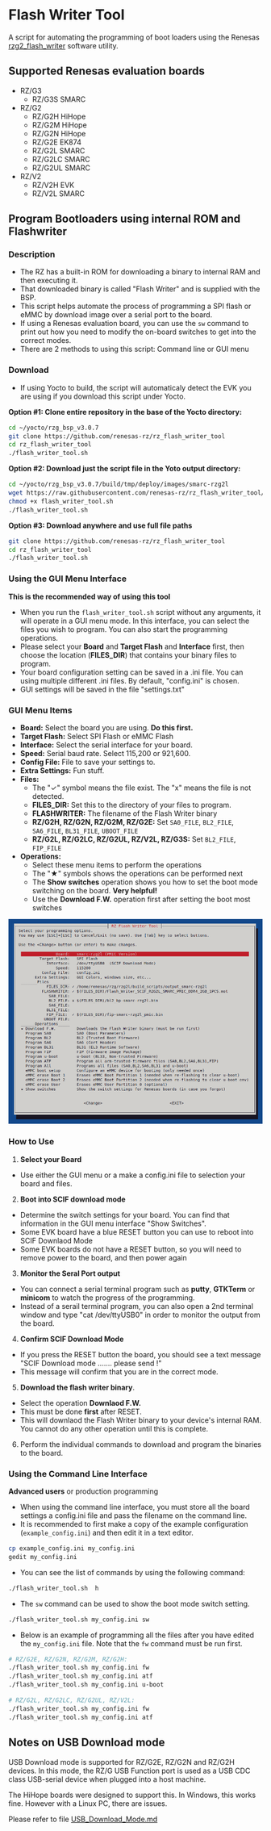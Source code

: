 # Flash Writer Tool

A script for automating the programming of boot loaders using the Renesas
[rzg2\_flash\_writer](https://github.com/renesas-rz/rzg2_flash_writer) software
utility.

## Supported Renesas evaluation boards

* RZ/G3
  * RZ/G3S SMARC
* RZ/G2
  * RZ/G2H HiHope
  * RZ/G2M HiHope
  * RZ/G2N HiHope
  * RZ/G2E EK874
  * RZ/G2L SMARC
  * RZ/G2LC SMARC
  * RZ/G2UL SMARC
* RZ/V2
  * RZ/V2H EVK
  * RZ/V2L SMARC

## Program Bootloaders using internal ROM and Flashwriter

### Description

* The RZ has a built-in ROM for downloading a binary to internal RAM and then
executing it.
* That downloaded binary is called "Flash Writer" and is supplied with the BSP.
* This script helps automate the process of programming a SPI flash or eMMC by
download image over a serial port to the board.
* If using a Renesas evaluation board, you can use the `sw` command to print out
how you need to modify the on-board switches to get into the correct modes.
* There are 2 methods to using this script: Command line or GUI menu

### Download

* If using Yocto to build, the script will automaticaly detect the EVK you are
using if you download this script under Yocto.

**Option #1: Clone entire repository in the base of the Yocto directory:**
```bash
cd ~/yocto/rzg_bsp_v3.0.7
git clone https://github.com/renesas-rz/rz_flash_writer_tool
cd rz_flash_writer_tool
./flash_writer_tool.sh
```

**Option #2: Download just the script file in the Yoto output directory:**
```bash
cd ~/yocto/rzg_bsp_v3.0.7/build/tmp/deploy/images/smarc-rzg2l
wget https://raw.githubusercontent.com/renesas-rz/rz_flash_writer_tool/master/flash_writer_tool.sh
chmod +x flash_writer_tool.sh
./flash_writer_tool.sh
```

**Option #3: Download anywhere and use full file paths**
```bash
git clone https://github.com/renesas-rz/rz_flash_writer_tool
cd rz_flash_writer_tool
./flash_writer_tool.sh
```

### Using the GUI Menu Interface

**This is the recommended way of using this tool**
* When you run the `flash_writer_tool.sh` script without any arguments, it will
operate in a GUI menu mode. In this interface, you can select the files you wish
to program. You can also start the programming operations.
* Please select your **Board** and **Target Flash** and **Interface** first,
then choose the location (**FILES_DIR**) that contains your binary files to
program.
* Your board configuration setting can be saved in a .ini file. You can using
multiple different .ini files. By default, "config.ini" is chosen.
* GUI settings will be saved in the file "settings.txt"

### GUI Menu Items

 * **Board:** Select the board you are using. **Do this first.**
 * **Target Flash:** Select SPI Flash or eMMC Flash
 * **Interface:** Select the serial interface for your board.
 * **Speed:** Serial baud rate. Select 115,200 or 921,600.
 * **Config File:** File to save your settings to.
 * **Extra Settings:** Fun stuff.
* **Files:**
  * The "✓" symbol means the file exist. The "x" means the file is not detected.
  * **FILES_DIR:** Set this to the directory of your files to program.
  * **FLASHWRITER:** The filename of the Flash Writer binary
  * **RZ/G2H, RZ/G2N, RZ/G2M, RZ/G2E:** Set `SA0_FILE`, `BL2_FILE`, `SA6_FILE`,
`BL31_FILE`, `UBOOT_FILE`
  * **RZ/G2L, RZ/G2LC, RZ/G2UL, RZ/V2L, RZ/G3S:** Set `BL2_FILE`, `FIP_FILE`
* **Operations:**
  * Select these menu items to perform the operations
  * The "★" symbols shows the operations can be performed next
  * The **Show switches** operation shows you how to set the boot mode switching
on the board. **Very helpful!**
  * Use the **Download F.W.** operation first after setting the boot most
switches

![name](gui.png?raw=true)

### How to Use

1. **Select your Board**
* Use either the GUI menu or a make a config.ini file to selection your board
and files.

2. **Boot into SCIF download mode**
* Determine the switch settings for your board. You can find that information in
the GUI menu interface "Show Switches".
* Some EVK board have a blue RESET button you can use to reboot into SCIF
Downlaod Mode
* Some EVK boards do not have a RESET button, so you will need to remove power
to the board, and then power again

3. **Monitor the Seral Port output**
* You can connect a serial terminal program such as **putty**, **GTKTerm** or
**minicom** to watch the progress of the programming.
* Instead of a serail terminal program, you can also open a 2nd terminal window
and type "cat /dev/ttyUSB0" in order to monitor the output from the board.

4. **Confirm SCIF Download Mode**
* If you press the RESET button the board, you should see a text message "SCIF
Download mode .......  please send !"
* This message will confirm that you are in the correct mode.

5. **Download the flash writer binary**.
* Select the operation **Downlaod F.W.**
* This must be done **first** after RESET.
* This will downlaod the Flash Writer binary to your device's internal RAM. You
cannot do any other operation until this is complete.

6. Perform the individual commands to download and program the binaries to the
board.

### Using the Command Line Interface

**Advanced users** or production programming

* When using the command line interface, you must store all the board settings a
config.ini file and pass the filename on the command line.
* It is recommended to first make a copy of the example configuration
(`example_config.ini`) and then edit it in a text editor.

```bash
cp example_config.ini my_config.ini
gedit my_config.ini
```

* You can see the list of commands by using the following command:
```bash
./flash_writer_tool.sh  h
```

* The `sw` command can be used to show the boot mode switch setting.
```bash
./flash_writer_tool.sh my_config.ini sw
```

* Below is an example of programming all the files after you have edited the
`my_config.ini` file. Note that the `fw` command must be run first.
```bash
# RZ/G2E, RZ/G2N, RZ/G2M, RZ/G2H:
./flash_writer_tool.sh my_config.ini fw
./flash_writer_tool.sh my_config.ini atf
./flash_writer_tool.sh my_config.ini u-boot
```
```bash
# RZ/G2L, RZ/G2LC, RZ/G2UL, RZ/V2L:
./flash_writer_tool.sh my_config.ini fw
./flash_writer_tool.sh my_config.ini atf
```

## Notes on USB Download mode

USB Download mode is supported for RZ/G2E, RZ/G2N and RZ/G2H devices.
In this mode, the RZ/G USB Function port is used as a USB CDC class USB-serial
device when plugged into a host machine.

The HiHope boards were designed to support this.
In Windows, this works fine. However with a Linux PC, there are issues.

Please refer to file [USB\_Download\_Mode.md](USB_Download_Mode.md)
